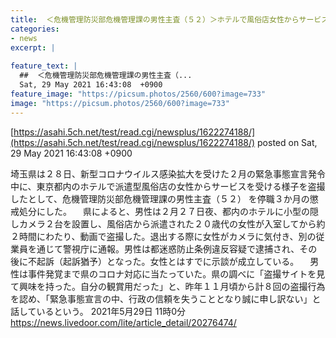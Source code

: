```yaml
---
title:  ＜危機管理防災部危機管理課の男性主査（５２）＞ホテルで風俗店女性からサービス受ける様子を盗撮！停職３か月の懲戒処分..  
categories:
- news
excerpt: |
  
feature_text: |
  ##  ＜危機管理防災部危機管理課の男性主査（...
  Sat, 29 May 2021 16:43:08  +0900
feature_image: "https://picsum.photos/2560/600?image=733"
image: "https://picsum.photos/2560/600?image=733"
---
```


[https://asahi.5ch.net/test/read.cgi/newsplus/1622274188/](https://asahi.5ch.net/test/read.cgi/newsplus/1622274188/)
posted on Sat, 29 May 2021 16:43:08  +0900

<!--more-->

埼玉県は２８日、新型コロナウイルス感染拡大を受けた２月の緊急事態宣言発令中に、東京都内のホテルで派遣型風俗店の女性からサービスを受ける様子を盗撮したとして、危機管理防災部危機管理課の男性主査（５２） を停職３か月の懲戒処分にした。 　県によると、男性は２月２７日夜、都内のホテルに小型の隠しカメラ２台を設置し、風俗店から派遣された２０歳代の女性が入室してから約２時間にわたり、動画で盗撮した。退出する際に女性がカメラに気付き、別の従業員を通じて警視庁に通報。男性は都迷惑防止条例違反容疑で逮捕され、その後に不起訴（起訴猶予）となった。女性とはすでに示談が成立している。 　男性は事件発覚まで県のコロナ対応に当たっていた。県の調べに「盗撮サイトを見て興味を持った。自分の観賞用だった」と、昨年１１月頃から計８回の盗撮行為を認め、「緊急事態宣言の中、行政の信頼を失うこととなり誠に申し訳ない」と話しているという。 2021年5月29日 11時0分 https://news.livedoor.com/lite/article_detail/20276474/
